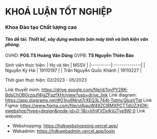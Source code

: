 # KHOÁ LUẬN TỐT NGHIỆP
### Khoa Đào tạo Chất lượng cao

#### **Tên đề tài**: *Thiết kế, xây dựng website bán máy tính và linh kiện văn phòng*.
GVHD: **PGS.TS Hoàng Văn Dũng**
GVPB: **TS Nguyễn Thiên Bảo**

Sinh viên thực hiện:
| Họ và tên   |      MSSV      | 
|----------|:-------------:|
| Nguyễn Kỳ Hải |  19110197 |
| Trần Nguyễn Quốc Khánh |    19110227   |

Thời gian thực hiện: 02/2023 - 05/2023

Link thuyết minh: https://drive.google.com/file/d/1oyPY28K-BdsChOBGrzqJf4IgZFazfXHr/view?usp=drive_link
Link diagram:  https://app.diagrams.net/#G1nu6Nrut7rXEQ3L744t-TqtmcQlusVTqt
Link Figma:  https://www.figma.com/file/uIAjauW49ZCl8MXPCTTdUZ/HDK-ewebshop?type=design&node-id=0-1&t=hfnKVDxlkVJTye9W-0
Link website:
- Webshopping: https://hdkwebshopping.vercel.app/
- Webadmin: https://hdkwebadmin.vercel.app/login
